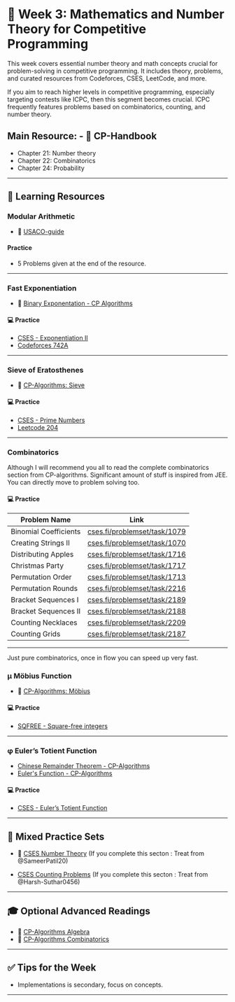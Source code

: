 # 📘 Week 3: Mathematics and Number Theory for Competitive Programming

This week covers essential number theory and math concepts crucial for problem-solving in competitive programming. It includes theory, problems, and curated resources from Codeforces, CSES, LeetCode, and more.

If you aim to reach higher levels in competitive programming, especially targeting contests like ICPC, then this segment becomes crucial. ICPC frequently features problems based on combinatorics, counting, and number theory.

## Main Resource: - 📘 CP-Handbook
- Chapter 21: Number theory
- Chapter 22: Combinatorics
- Chapter 24: Probability
---

## 🧠 Learning Resources

### Modular Arithmetic
- 📖 [USACO-guide](https://usaco.guide/gold/modular?lang=cpp)

#### Practice
- 5 Problems given at the end of the resource.
---

### Fast Exponentiation
- 📖 [Binary Exponentation - CP Algorithms](https://cp-algorithms.com/algebra/binary-exp.html)

#### 💻 Practice
- [CSES - Exponentiation II](https://cses.fi/problemset/task/1712/)
- [Codeforces 742A](https://codeforces.com/problemset/problem/742/A)

---

### Sieve of Eratosthenes
- 📖 [CP-Algorithms: Sieve](https://cp-algorithms.com/algebra/sieve-of-eratosthenes.html)

#### 💻 Practice
- [CSES - Prime Numbers](https://cses.fi/problemset/task/1163/)
- [Leetcode 204](https://leetcode.com/problems/count-primes/)

---

### Combinatorics
Although I will recommend you all to read the complete combinatorics section from CP-algorithms. Significant amount of stuff is inspired from JEE. You can directly move to problem solving too.

#### 💻 Practice
| Problem Name             | Link                                                                 |
|--------------------------|----------------------------------------------------------------------|
| Binomial Coefficients     | [cses.fi/problemset/task/1079](https://cses.fi/problemset/task/1079) |
| Creating Strings II       | [cses.fi/problemset/task/1070](https://cses.fi/problemset/task/1070) |
| Distributing Apples       | [cses.fi/problemset/task/1716](https://cses.fi/problemset/task/1716) |
| Christmas Party           | [cses.fi/problemset/task/1717](https://cses.fi/problemset/task/1717) |
| Permutation Order         | [cses.fi/problemset/task/1713](https://cses.fi/problemset/task/1713) |
| Permutation Rounds        | [cses.fi/problemset/task/2216](https://cses.fi/problemset/task/2216) |
| Bracket Sequences I       | [cses.fi/problemset/task/2189](https://cses.fi/problemset/task/2189) |
| Bracket Sequences II      | [cses.fi/problemset/task/2188](https://cses.fi/problemset/task/2188) |
| Counting Necklaces        | [cses.fi/problemset/task/2209](https://cses.fi/problemset/task/2209) |
| Counting Grids            | [cses.fi/problemset/task/2187](https://cses.fi/problemset/task/2187) |

---
Just pure combinatorics, once in flow you can speed up very fast.

### μ Möbius Function
- 📖 [CP-Algorithms: Möbius](https://usaco.guide/plat/PIE?lang=cpp#mobius-function)

#### 💻 Practice
- [SQFREE - Square-free integers](https://www.spoj.com/problems/SQFREE/)

---

### φ Euler’s Totient Function
- [Chinese Remainder Theorem - CP-Algorithms](https://cp-algorithms.com/algebra/chinese-remainder-theorem.html)
- [Euler's Function - CP-Algorithms](https://cp-algorithms.com/algebra/phi-function.html)

#### 💻 Practice
- [CSES - Euler’s Totient Function](https://cses.fi/problemset/task/2186/)

---

## 🧩 Mixed Practice Sets
- 🔗 [CSES Number Theory](https://cses.fi/problemset/)
(If you complete this secton : Treat from @SameerPatil20)

- [CSES Counting Problems](https://cses.fi/problemset/)
(If you complete this secton : Treat from @Harsh-Suthar0456)
---

## 🎓 Optional Advanced Readings

- 📘 [CP-Algorithms Algebra](https://cp-algorithms.com/algebra/)
- 📘 [CP-Algorithms Combinatorics](https://cp-algorithms.com/combinatorics/)

---

## ✅ Tips for the Week

- Implementations is secondary, focus on concepts.

---